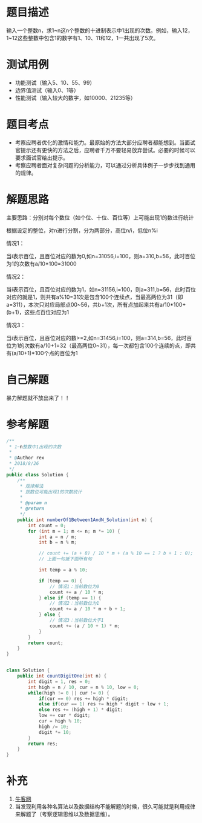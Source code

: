 # 题目描述
输入一个整数n，求1\~n这n个整数的十进制表示中1出现的次数。例如，输入12，1\~12这些整数中包含1的数字有1、10、11和12，1一共出现了5次。

# 测试用例
* 功能测试（输入5、10、55、99）
* 边界值测试（输入0、1等）
* 性能测试（输入较大的数字，如10000、21235等）

# 题目考点
* 考察应聘者优化的激情和能力。最原始的方法大部分应聘者都能想到。当面试官提示还有更快的方法之后，应聘者千万不要轻易放弃尝试。必要的时候可以要求面试官给出提示。
* 考察应聘者面对复杂问题的分析能力，可以通过分析具体例子一步步找到通用的规律。

# 解题思路
主要思路：分别对每个数位（如个位、十位、百位等）上可能出现1的数进行统计

根据设定的整位，对n进行分割，分为两部分，高位n/i，低位n%i

情况1：

当i表示百位，且百位对应的数为0,如n=31056,i=100，则a=310,b=56，此时百位为1的次数有a/10*100=31000

情况2：

当i表示百位，且百位对应的数为1，如n=31156,i=100，则a=311,b=56，此时百位对应的就是1，则共有a%10=31次是包含100个连续点，当最高两位为31（即a=311），本次只对应局部点00~56，共b+1次，所有点加起来共有a/10*100+(b+1)，这些点百位对应为1

情况3：

当i表示百位，且百位对应的数>=2,如n=31456,i=100，则a=314,b=56，此时百位为1的次数有a/10+1=32（最高两位0~31），每一次都包含100个连续的点，即共有(a/10+1)\*100个点的百位为1



# 自己解题
暴力解题就不放出来了！！

# 参考解题
```java
/**
 * 1~n整数中1出现的次数
 *
 * @Author rex
 * 2018/8/26
 */
public class Solution {
    /**
     * 规律解法
     * 按数位可能出现1的次数统计
     *
     * @param n
     * @return
     */
    public int numberOf1Between1AndN_Solution(int n) {
        int count = 0;
        for (int m = 1; m <= n; m *= 10) {
            int a = n / m;
            int b = n % m;

            // count += (a + 8) / 10 * m + (a % 10 == 1 ? b + 1 : 0);
            // 上面一句抵下面所有句

            int temp = a % 10;

            if (temp == 0) {
                // 情况1：当前数位为0
                count += a / 10 * m;
            } else if (temp == 1) {
                // 情况2：当前数位为1
                count += a / 10 * m + b + 1;
            } else {
                // 情况3：当前数位大于1
                count += (a / 10 + 1) * m;
            }
        }
        return count;
    }
}


class Solution {
    public int countDigitOne(int n) {
        int digit = 1, res = 0;
        int high = n / 10, cur = n % 10, low = 0;
        while(high != 0 || cur != 0) {
            if(cur == 0) res += high * digit;
            else if(cur == 1) res += high * digit + low + 1;
            else res += (high + 1) * digit;
            low += cur * digit;
            cur = high % 10;
            high /= 10;
            digit *= 10;
        }
        return res;
    }
}

```
# 补充
1. [牛客网](https://www.nowcoder.com/questionTerminal/bd7f978302044eee894445e244c7eee6)
2. 当发现利用各种名算法以及数据结构不能解题的时候，很久可能就是利用规律来解题了（考察逻辑思维以及数据思维）。
